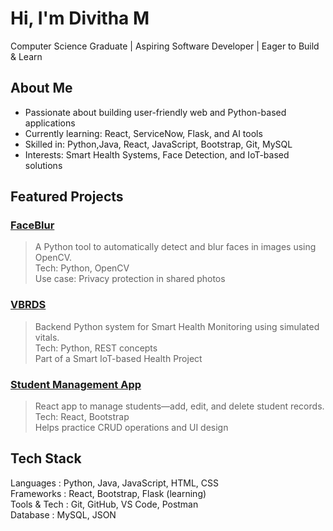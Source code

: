 # Hi, I'm Divitha M

Computer Science Graduate | Aspiring Software Developer | Eager to Build & Learn

## About Me
-  Passionate about building user-friendly web and Python-based applications
-  Currently learning: React, ServiceNow, Flask, and AI tools
-  Skilled in: Python,Java,  React, JavaScript, Bootstrap, Git, MySQL
-  Interests: Smart Health Systems, Face Detection, and IoT-based solutions
   
## Featured Projects
### [FaceBlur](https://github.com/divitham1525/faceblur)
> A Python tool to automatically detect and blur faces in images using OpenCV.  
> Tech: Python, OpenCV  
> Use case: Privacy protection in shared photos

### [VBRDS](https://github.com/divitham1525/VBRDS)
> Backend Python system for Smart Health Monitoring using simulated vitals.  
>  Tech: Python, REST concepts  
>  Part of a Smart IoT-based Health Project

### [Student Management App](https://github.com/divitham1525/Student-Management-react-app)
> React app to manage students—add, edit, and delete student records.  
> Tech: React, Bootstrap  
> Helps practice CRUD operations and UI design
> 
## Tech Stack
Languages     : Python, Java, JavaScript, HTML, CSS  
Frameworks    : React, Bootstrap, Flask (learning)  
Tools & Tech  : Git, GitHub, VS Code, Postman  
Database      : MySQL, JSON  
